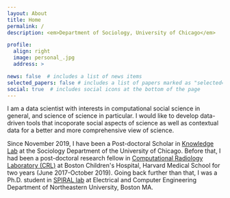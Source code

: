 ```yaml
---
layout: About
title: Home
permalink: /
description: <em>Department of Sociology, University of Chicago</em>

profile:
  align: right
  image: personal_.jpg
  address: >

news: false  # includes a list of news items
selected_papers: false # includes a list of papers marked as "selected={true}"
social: true  # includes social icons at the bottom of the page
---
```


I am a data scientist with interests in computational social science in general, and science of science in particular. I would like to develop data-driven tools that incoporate social aspects of science as well as contextual data for a better and more comprehensive view of science.

Since November 2019, I have been a Post-doctoral Scholar in [Knowledge Lab](https://www.knowledgelab.org/) at the Sociology Department of the University of Chicago. Before that, I had been a post-doctoral research fellow in [Computational Radiology Laboratory (CRL)](http://crl.med.harvard.edu) at Boston Children's Hospital, Harvard Medical School for two years (June 2017-October 2019). Going back further than that, I was a Ph.D. student in [SPIRAL lab](https://web.northeastern.edu/spiral/) at Electrical and Computer Engineering Department of Northeastern University, Boston MA.

